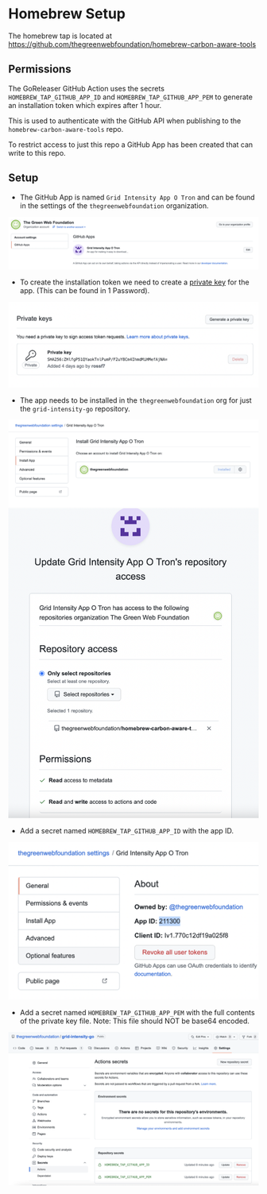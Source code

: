 # Homebrew Setup

The homebrew tap is located at https://github.com/thegreenwebfoundation/homebrew-carbon-aware-tools

## Permissions

The GoReleaser GitHub Action uses the secrets `HOMEBREW_TAP_GITHUB_APP_ID` and
`HOMEBREW_TAP_GITHUB_APP_PEM` to generate an installation token which
expires after 1 hour.

This is used to authenticate with the GitHub API when publishing to the 
`homebrew-carbon-aware-tools` repo.

To restrict access to just this repo a GitHub App has been created that can
write to this repo.

## Setup

- The GitHub App is named `Grid Intensity App O Tron` and can be found in
the settings of the `thegreenwebfoundation` organization.

![GitHub App](github_app.png)

- To create the installation token we need to create a [private key](https://docs.github.com/en/developers/apps/building-github-apps/authenticating-with-github-apps)
for the app. (This can be found in 1 Password).

![GitHub App private key](github_app_private_key.png)

- The app needs to be installed in the `thegreenwebfoundation` org for just the
`grid-intensity-go` repository.

![GitHub App installation](github_app_install.png)
![GitHub App installation for repo](github_app_install_repo.png)

- Add a secret named `HOMEBREW_TAP_GITHUB_APP_ID` with the app ID.

![GitHub App](github_app_id.png)

- Add a secret named `HOMEBREW_TAP_GITHUB_APP_PEM` with the full contents of the
private key file. Note: This file should NOT be base64 encoded.

![GitHub secret with token](github_repo_secret.png)
